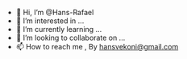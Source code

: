 - 👋 Hi, I’m @Hans-Rafael
- 👀 I’m interested in ...
- 🌱 I’m currently learning ...
- 💞️ I’m looking to collaborate on ...
- 📫 How to reach me , By hansvekoni@gmail.com

<!---
Hans-Rafael/Hans-Rafael is a ✨ special ✨ repository because its `README.md` (this file) appears on your GitHub profile.
You can click the Preview link to take a look at your changes.
--->
